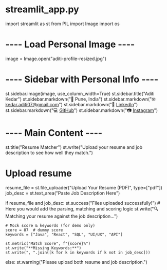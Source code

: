 # streamlit_app.py

import streamlit as st
from PIL import Image
import os

# ---- Load Personal Image ----
image = Image.open("aditi-profile-resized.jpg")

# ---- Sidebar with Personal Info ----
st.sidebar.image(image, use_column_width=True)
st.sidebar.title("Aditi Kedar")
st.sidebar.markdown("📍 Pune, India")
st.sidebar.markdown("✉ [kedar.aditi07@gmail.com](mailto:kedar.aditi07@gmail.com)")
st.sidebar.markdown("🔗 [LinkedIn](https://www.linkedin.com/feed/)")
st.sidebar.markdown("💻 [GitHub](https://github.com/aditikedar2003)")
st.sidebar.markdown("📷 [Instagram](https://www.instagram.com/aditikedar11/)")

# ---- Main Content ----
st.title("Resume Matcher")
st.write("Upload your resume and job description to see how well they match.")

# Upload resume
resume_file = st.file_uploader("Upload Your Resume (PDF)", type=["pdf"])
job_desc = st.text_area("Paste Job Description Here")

if resume_file and job_desc:
    st.success("Files uploaded successfully!")
    # Here you would add the parsing, matching and scoring logic
    st.write("🔍 Matching your resume against the job description...")
    
    # Mock score & keywords (for demo only)
    score = 87  # dummy score
    keywords = ["Java", "React", "SQL", "UI/UX", "API"]

    st.metric("Match Score", f"{score}%")
    st.write("**Missing Keywords:**")
    st.write(", ".join([k for k in keywords if k not in job_desc]))
else:
    st.warning("Please upload both resume and job description.")
